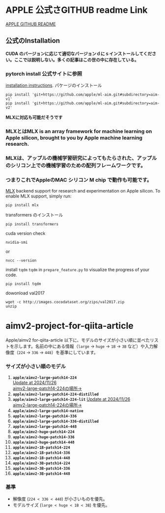 # APPLE 公式さGITHUB readme Link 
[APPLE GITHUB README](https://github.com/apple/ml-aim/blob/main/README.md)

## 公式のInstallation
**CUDA のバージョンに応じて適切なバージョンｄにｓインストールしてください。ここでは説明しない。多くの記事はこの世の中に存在している。**

### pytorch install 公式サイトに参照
[installation instructions](https://pytorch.org/get-started/locally/).
パケージのインストール

```commandline
pip install 'git+https://github.com/apple/ml-aim.git#subdirectory=aim-v1'
pip install 'git+https://github.com/apple/ml-aim.git#subdirectory=aim-v2'
```

**MLXに対応も可能だそうです**

### MLXとはMLX is an array framework for machine learning on Apple silicon, brought to you by Apple machine learning research.
### MLXは、アップルの機械学習研究によってもたらされた、アップルのシリコン上での機械学習のための配列フレームワークです。
### つまりこれでAppleの**MAC シリコン M chip** で動作も可能です。
[MLX](https://ml-explore.github.io/mlx/) backend support for research and experimentation on Apple silicon.
To enable MLX support, simply run:
```commandline
pip install mlx
```

transformers のインストール
```commandline
pip install transformers
```

cuda version check 
```commandline
nvidia-smi
```
or
```commandline
nvcc --version
```

install `tqdm` `tqdm` in  `prepare_feature.py`  to visualize the progress of your code. 
```commandline
pip install tqdm
```

dowonload val2017
```commacdline
wget -c http://images.cocodataset.org/zips/val2017.zip
unzip
``` 

# aimv2-project-for-qiita-article
Apple/aimv2 for-qiita-article
以下に、モデルのサイズが小さい順に並べたリストを示します。名前の中にある情報（`large` → `huge` → `1B` → `3B` など）や入力解像度（`224` → `336` → `448`）を基準にしています。

### サイズが小さい順のモデル
1. **`apple/aimv2-large-patch14-224`** <br>
    [Update at 2024/11/26 <br> aimv2-large-patch14-224の場所→](https://github.com/syun88/aimv2-project-for-qiita-article/tree/main/aimv2-large-patch14-224)
2. **`apple/aimv2-large-patch14-224-distilled`**
3. **`apple/aimv2-large-patch14-224-lit`**
    [Update at 2024/11/26 <br> aimv2-large-patch14-224の場所→](https://github.com/syun88/aimv2-project-for-qiita-article/tree/main/aimv2-large-patch14-224-lit)
4. **`apple/aimv2-large-patch14-native`**
5. **`apple/aimv2-large-patch14-336`**
6. **`apple/aimv2-large-patch14-336-distilled`**
7. **`apple/aimv2-large-patch14-448`**
8. **`apple/aimv2-huge-patch14-224`**
9. **`apple/aimv2-huge-patch14-336`**
10. **`apple/aimv2-huge-patch14-448`**
11. **`apple/aimv2-1B-patch14-224`**
12. **`apple/aimv2-1B-patch14-336`**
13. **`apple/aimv2-1B-patch14-448`**
14. **`apple/aimv2-3B-patch14-224`**
15. **`apple/aimv2-3B-patch14-336`**
16. **`apple/aimv2-3B-patch14-448`**

### 基準
- 解像度 (`224 < 336 < 448`) が小さいものを優先。
- モデルサイズ (`large < huge < 1B < 3B`) を優先。